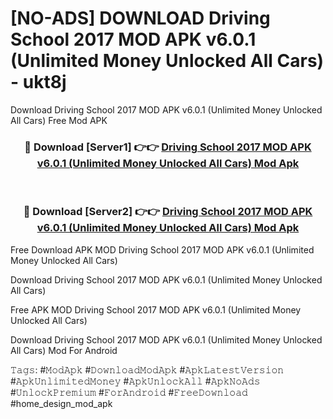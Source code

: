 # [NO-ADS] DOWNLOAD Driving School 2017 MOD APK v6.0.1 (Unlimited Money Unlocked All Cars) - ukt8j
Download Driving School 2017 MOD APK v6.0.1 (Unlimited Money Unlocked All Cars) Free Mod APK

<div align="center">
<h3>🔴 Download [Server1] 👉👉 <a href="https://apk-comot.site?title=Driving_School_2017_MOD_APK_v6.0.1_(Unlimited_Money_Unlocked_All_Cars)">Driving School 2017 MOD APK v6.0.1 (Unlimited Money Unlocked All Cars) Mod Apk</a></h3><br>

<h3>🔴 Download [Server2] 👉👉 <a href="https://apk-comot.site?title=Driving_School_2017_MOD_APK_v6.0.1_(Unlimited_Money_Unlocked_All_Cars)">Driving School 2017 MOD APK v6.0.1 (Unlimited Money Unlocked All Cars) Mod Apk</a></h3>
</div>


Free Download APK MOD Driving School 2017 MOD APK v6.0.1 (Unlimited Money Unlocked All Cars)

Download Driving School 2017 MOD APK v6.0.1 (Unlimited Money Unlocked All Cars) 

Free APK MOD Driving School 2017 MOD APK v6.0.1 (Unlimited Money Unlocked All Cars) 

Download Driving School 2017 MOD APK v6.0.1 (Unlimited Money Unlocked All Cars) Mod For Android

𝚃𝚊𝚐𝚜: #𝙼𝚘𝚍𝙰𝚙𝚔 #𝙳𝚘𝚠𝚗𝚕𝚘𝚊𝚍𝙼𝚘𝚍𝙰𝚙𝚔 #𝙰𝚙𝚔𝙻𝚊𝚝𝚎𝚜𝚝𝚅𝚎𝚛𝚜𝚒𝚘𝚗 #𝙰𝚙𝚔𝚄𝚗𝚕𝚒𝚖𝚒𝚝𝚎𝚍𝙼𝚘𝚗𝚎𝚢 #𝙰𝚙𝚔𝚄𝚗𝚕𝚘𝚌𝚔𝙰𝚕𝚕 #𝙰𝚙𝚔𝙽𝚘𝙰𝚍𝚜 #𝚄𝚗𝚕𝚘𝚌𝚔𝙿𝚛𝚎𝚖𝚒𝚞𝚖 #𝙵𝚘𝚛𝙰𝚗𝚍𝚛𝚘𝚒𝚍 #𝙵𝚛𝚎𝚎𝙳𝚘𝚠𝚗𝚕𝚘𝚊𝚍 #home_design_mod_apk